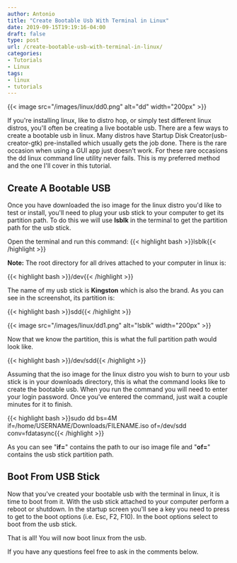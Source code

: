 ```yaml
---
author: Antonio
title: "Create Bootable Usb With Terminal in Linux"
date: 2019-09-15T19:19:16-04:00
draft: false
type: post
url: /create-bootable-usb-with-terminal-in-linux/
categories:
- Tutorials
- Linux
tags:
- linux
- tutorials
---
```


{{< image src="/images/linux/dd0.png" alt="dd" width="200px" >}}

If you're installing linux, like to distro hop, or simply test different linux distros, you'll often be creating a live bootable usb. There are a few ways to create a bootable usb in linux. Many distros have Startup Disk Creator(usb-creator-gtk) pre-installed which usually gets the job done. There is the rare occasion when using a GUI app just doesn't work. For these rare occasions the dd linux command line utility never fails. This is my preferred method and the one I'll cover in this tutorial.

<!--more-->

## **Create A Bootable USB**

Once you have downloaded the iso image for the linux distro you'd like to test or install, you'll need to plug your usb stick to your computer to get its partition path. To do this we will use **lsblk** in the terminal to get the partition path for the usb stick.

Open the terminal and run this command:
{{< highlight bash >}}lsblk{{< /highlight >}}

**Note:** The root directory for all drives attached to your computer in linux is:

{{< highlight bash >}}/dev{{< /highlight >}}

The name of my usb stick is **Kingston** which is also the brand. As you can see in the screenshot, its partition is:

{{< highlight bash >}}sdd{{< /highlight >}}

{{< image src="/images/linux/dd1.png" alt="lsblk" width="200px" >}}

Now that we know the partition, this is what the full partition path would look like.

{{< highlight bash >}}/dev/sdd{{< /highlight >}}

Assuming that the iso image for the linux distro you wish to burn to your usb stick is in your downloads directory, this is what the command looks like to create the bootable usb. When you run the command you will need to enter your login password. Once you've entered the command, just wait a couple minutes for it to finish.

{{< highlight bash >}}sudo dd bs=4M if=/home/USERNAME/Downloads/FILENAME.iso of=/dev/sdd conv=fdatasync{{< /highlight >}}

As you can see "**if=**" contains the path to our iso image file and "**of=**" contains the usb stick partition path.

## **Boot From USB Stick**

Now that you've created your bootable usb with the terminal in linux, it is time to boot from it. With the usb stick attached to your computer perform a reboot or shutdown. In the startup screen you'll see a key you need to press to get to the boot options (i.e. Esc, F2, F10). In the boot options select to boot from the usb stick.

That is all! You will now boot linux from the usb.

If you have any questions feel free to ask in the comments below.
